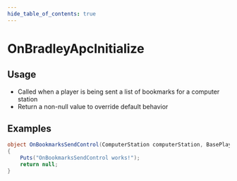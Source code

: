 ```yaml
---
hide_table_of_contents: true
---
```


# OnBradleyApcInitialize

## Usage

* Called when a player is being sent a list of bookmarks for a computer station
* Return a non-null value to override default behavior

## Examples

```csharp title=""
object OnBookmarksSendControl(ComputerStation computerStation, BasePlayer player, string bookmarks)
{
    Puts("OnBookmarksSendControl works!");
    return null;
}
```
